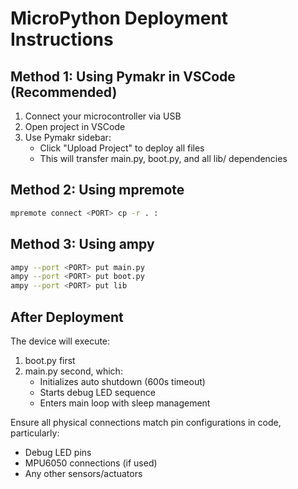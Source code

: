 # MicroPython Deployment Instructions

## Method 1: Using Pymakr in VSCode (Recommended)

1. Connect your microcontroller via USB
2. Open project in VSCode
3. Use Pymakr sidebar:
   - Click "Upload Project" to deploy all files
   - This will transfer main.py, boot.py, and all lib/ dependencies

## Method 2: Using mpremote

```bash
mpremote connect <PORT> cp -r . :
```

## Method 3: Using ampy

```bash
ampy --port <PORT> put main.py
ampy --port <PORT> put boot.py
ampy --port <PORT> put lib
```

## After Deployment

The device will execute:
1. boot.py first
2. main.py second, which:
   - Initializes auto shutdown (600s timeout)
   - Starts debug LED sequence
   - Enters main loop with sleep management

Ensure all physical connections match pin configurations in code, particularly:
- Debug LED pins
- MPU6050 connections (if used)
- Any other sensors/actuators